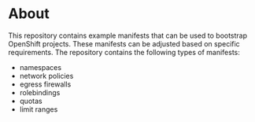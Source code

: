 # About

This repository contains example manifests that can be used to bootstrap OpenShift projects. These manifests can be adjusted based on specific requirements. 
The repository contains the following types of manifests: 
* namespaces
* network policies
* egress firewalls
* rolebindings
* quotas
* limit ranges